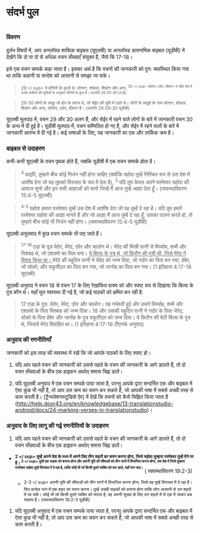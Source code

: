 # संदर्भ पुल

 #

### विवरण

दुर्लभ विषयों में, आप अनलॉक्ड शाब्दिक बाइबल (यूएलबी) या अनलॉक्ड डायनामिक बाइबल (यूडीबी) में देखेंगे कि दो या दो से अधिक वचन सँख्याएँ संयुक्त हैं, जैसे कि 17-18।

इसे एक वचन सम्पर्क कहा जाता है। इसका अर्थ है कि वचनों की जानकारी को पुन: व्यवस्थित किया गया था ताकि कहानी या सन्देश को आसानी से समझा जा सके।

> <sup> 29 </ sup> ये होरियों के कुलों थे: लोनान, शोबाल, शिबोन और अना, <sup> 30 </ sup> दोशोन, एसेर, दीशान: ये सेईर देश में उनके कबीलों की सूचियों के अनुसार होरियों के कुल हैं। (उत्पत्ति 26:29-30 ULB)

<blockquote> <sup> 29-30 </ sup> लोगों के समूह जो होर के वंशज थे, जो सेईर की भूमि में रहते थे। लोगों के समूहों के नाम लोनान, शोबाल, शिबोन और अना, दोशोन, एसेर, दीशान हैं। (उत्पत्ति 26:29-30 यूडीबी) </blockquote>

यूएलबी मूलपाठ में, वचन 29 और 30 अलग हैं, और सेईर में रहने वाले लोगों के बारे में जानकारी वचन 30 के अन्त में दी हुई है। यूडीबी मूलपाठ में, वचन सम्मिलित हो गए हैं, और सेईर में रहने वालों के बारे में जानकारी आरम्भ में दी गई है। कई भाषाओं के लिए, यह जानकारी का एक और तार्किक क्रम है।

### बाइबल से उदाहरण

कभी-कभी यूएलबी के वचन पृथक होते हैं, जबकि यूडीबी में एक वचन सम्पर्क होता है।

> <sup> 4 </sup> यद्यपि, तुम्हारे बीच कोई निर्धन नहीं होना चाहिए (क्योंकि यहोवा तुम्हें निश्चित रूप से उस देश में आशीष देगा जो वह तुमको विरासत के रूप में देता है), <sup> 5 </sup> यदि तुम केवल अपने परमेश्वर यहोवा की आवाज सुनो और इन सभी आज्ञाओं को मानो जिन्हें मैं आज तुम्हें आज्ञा देता हूँ। (व्यवस्थाविवरण 15:4-5 यूएलबी)

<blockquote> <sup> 4-5 </sup> यहोवा हमारा परमेश्वर तुम्हें उस देश में आशीष देगा जो वह तुम्हें दे रहा है। यदि तुम हमारे परमेश्वर यहोवा की आज्ञा मानते हैं और जो आज्ञा मैं आज तुम्हें दे रहा हूँ, उसका पालन करते हो, तो तुम्हारे बीच कोई भी निर्धन नहीं होगा। (व्यवस्थाविवरण 15:4-5 यूडीबी) </blockquote>

यूएलबी अनुलवाद में कुछ वचन सम्पर्क भी पाए जाते हैं।

> <sup> 17-18 </sup> एज्रा के पुत्र येतेर, मेरेद, एपेर और चालोन थे। मेरेद की मिस्री पत्नी से मिर्य्याम, शम्मै और यिशबह थे, जो एशतमो का पिता बना। <u> ये बित्या के पुत्र थे, जो फ़िरौन की पुत्री थी, जिसे मेरेद ने विवाह किया था। </u> मेरेदे की यहूदिन पत्नी ने येदेद को जन्म दिया, जो गदोर का पिता बन गया; हेबेर, जो सोको; और यकूतीएल का पिता बन गया, जो जानोह का पिता बन गया। (1 इतिहास 4:17-18 यूएलबी)

यूएलबी अनुवाद ने वचन 18 से वचन 17 के लिए रेखांकित वाक्य को और स्पष्ट रूप से दिखाया कि बित्या के पुत्र कौन थे। यहाँ मूल व्यवस्था दी गई है, जो कई पाठकों को भ्रमित कर रही है:

> 17 एज्रा के पुत्र: येतेर, मेरेद, एपेर और चालोन। वह गर्भवती हुई और उसने मिर्य्याह, शम्मै और एशतमो के पिता यिश्बाह को जन्म दिया। 18 और उसकी यहूदिन पत्नी ने गदोर के पिता जेरेद, सोको के पिता हेबेर और जानोह के पुत्र यकूतीएल को जन्म दिया। ये फिरौन की बेटी बित्या के पुत्र थे, जिससे मेरेद विवाहित था। (1 इतिहास 4:17-18 टीएनके अनुवाद)

### अनुवाद की रणनीतियाँ

जानकारी को इस तरह की व्यवस्था में रखें कि जो आपके पाठकों के लिए स्पष्ट हो।

1. यदि आप पहले वचन की जानकारी को उससे पहले के वचन की जानकारी के आगे डालते हैं, तो दो वचन सँख्याओं के बीच एक हाइफ़न अर्थात् समास चिह्न डालें।

1. यदि यूएलबी अनुवाद में एक वचन सम्पर्क पाया जाता है, परन्तु आपके द्वारा सन्दर्भित एक और बाइबल में ऐसा कुछ  भी नहीं है, तो आप उस क्रम का चयन कर सकते हैं, जो आपकी भाषा में सबसे अच्छी तरह से काम करती है। [ट्रैन्स्लेशनस्टूडियो ऐप] में देखें कि वचनों को कैसे चिह्नित किया जाता है (http://help.door43.org/en/knowledgebase/13-translationstudio-android/docs/24-marking-verses-in-translationstudio)।

### अनुवाद के लिए लागू की गई रणनीतियों के उदाहरण

1. यदि आप पहले वचन की जानकारी को उससे पहले के वचन की जानकारी के आगे डालते हैं, तो दो वचन सँख्याओं के बीच एक हाइफ़न अर्थात् समास चिह्न डालें।

* **<sup> 2 </ sup> तुम्हें अपने देश के मध्य में अपने लिए तीन शहरों का चयन करना होगा, जिसे यहोवा तुम्हारा परमेश्वर तुम्हें देने पर है। <sup> 3 </ sup> तुम्हें एक सड़क को बनाना होगा और अपनी भूमि की सीमाओं को तीन भागों में विभाजित करना होगा, उस देश में जिसे तुम्हारा परमेश्वर यहोवा तुम्हें विरासत में दे रहा है, ताकि कोई भी जो किसी दूसरे व्यक्ति को मार डाले, वहाँ भाग जाए।** ( व्यवस्थाविवरण 19:2-3)

	* <sup> 2-3 </ sup> अपनी भूमि की सीमाओं को तीन भागों में विभाजित करना होगा, जिसे वह तुम्हें विरासत में दे रहा है। फिर प्रत्येक भाग में एक शहर का चयन करना। तुम्हें अच्छी सड़कों को बनाना होगा ताकि लोग आसानी से उन शहरों में जा सकें। कोई भी जो किसी दूसरे व्यक्ति को मारता है, वह अपनी सुरक्षा के लिए उन शहरों में से एक में जाकर बच सकता है। (व्यवस्थाविवरण 19:2-3 यूडीबी)

1. यदि यूएलबी अनुवाद में एक वचन सम्पर्क पाया जाता है, परन्तु आपके द्वारा सन्दर्भित एक और बाइबल में ऐसा कुछ  भी नहीं है, तो आप उस क्रम का चयन कर सकते हैं, जो आपकी भाषा में सबसे अच्छी तरह से काम करती है।
